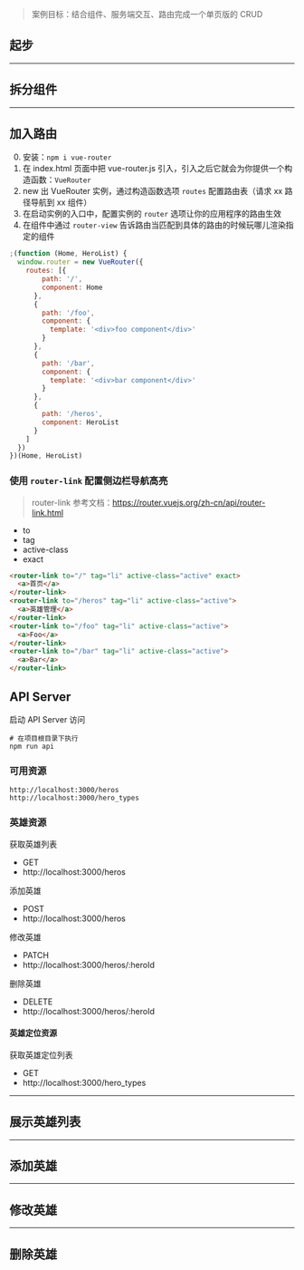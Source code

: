 > 案例目标：结合组件、服务端交互、路由完成一个单页版的 CRUD

## 起步

---

## 拆分组件

---

## 加入路由

0. 安装：`npm i vue-router`
1. 在 index.html 页面中把 vue-router.js 引入，引入之后它就会为你提供一个构造函数：`VueRouter`
2. new 出 VueRouter 实例，通过构造函数选项 `routes` 配置路由表（请求 xx 路径导航到 xx 组件）
3. 在启动实例的入口中，配置实例的 `router` 选项让你的应用程序的路由生效
4. 在组件中通过 `router-view` 告诉路由当匹配到具体的路由的时候玩哪儿渲染指定的组件

```javascript
;(function (Home, HeroList) {
  window.router = new VueRouter({
    routes: [{
        path: '/',
        component: Home
      },
      {
        path: '/foo',
        component: {
          template: '<div>foo component</div>'
        }
      },
      {
        path: '/bar',
        component: {
          template: '<div>bar component</div>'
        }
      },
      {
        path: '/heros',
        component: HeroList
      }
    ]
  })
})(Home, HeroList)

```

### 使用 `router-link` 配置侧边栏导航高亮

> router-link 参考文档：https://router.vuejs.org/zh-cn/api/router-link.html

- to
- tag
- active-class
- exact

```html
<router-link to="/" tag="li" active-class="active" exact>
  <a>首页</a>
</router-link>
<router-link to="/heros" tag="li" active-class="active">
  <a>英雄管理</a>
</router-link>
<router-link to="/foo" tag="li" active-class="active">
  <a>Foo</a>
</router-link>
<router-link to="/bar" tag="li" active-class="active">
  <a>Bar</a>
</router-link>
```

## API Server

启动 API Server 访问

```shell
# 在项目根目录下执行
npm run api
```

### 可用资源

```
http://localhost:3000/heros
http://localhost:3000/hero_types
```

### 英雄资源

获取英雄列表

- GET
- http://localhost:3000/heros

添加英雄

- POST
- http://localhost:3000/heros

修改英雄

- PATCH
- http://localhost:3000/heros/:heroId

删除英雄

- DELETE
- http://localhost:3000/heros/:heroId

#### 英雄定位资源

获取英雄定位列表

- GET
- http://localhost:3000/hero_types

---

## 展示英雄列表

---

## 添加英雄

---

## 修改英雄

---

## 删除英雄
